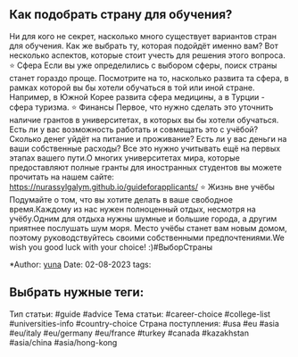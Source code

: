 
## Как подобрать страну для обучения? 

Ни для кого не секрет, насколько много существует вариантов стран для обучения. Как же выбрать ту, которая подойдёт именно вам? Вот несколько аспектов, которые стоит учесть для решения этого вопроса.
⭐️ Сфера 
  Если вы уже определились с выбором сферы, поиск страны станет гораздо проще. Посмотрите на то, насколько развита та сфера, в рамках которой вы бы хотели обучаться в той или иной стране. Например, в Южной Корее развита сфера медицины, а в Турции - сфера туризма.
⭐️ Финансы 
  Первое, что нужно сделать это уточнить наличие грантов в университетах, в которых вы бы хотели обучаться. Есть ли у вас возможность работать и совмещать это с учёбой? Сколько денег уйдёт на питание и проживание? Есть ли у вас деньги на ваши собственные расходы? Все это нужно учитывать ещё на первых этапах вашего пути.О многих университетах мира, которые предоставляют полные гранты для иностранных студентов вы можете прочитать на нашем сайте:
https://nurassylgalym.github.io/guideforapplicants/
⭐️ Жизнь вне учёбы
  Подумайте о том, что вы хотите делать в ваше свободное время.Каждому из нас нужен полноценный отдых, несмотря на учёбу.Одним для отдыха нужны шумные и большие города, а другим приятнее послушать шум моря. Место учёбы станет вам новым домом, поэтому руководствуйтесь своими собственными предпочтениями.We wish you good luck with your choice! :)#ВыборСтраны



*Author: [yuna](https://t.me/auilt)
Date: 02-08-2023
tags:

## **Выбрать нужные теги:**
Тип статьи:
#guide 
#advice
Тема статьи:
#career-choice
#college-list
#universities-info
#country-choice 
Страна поступления:
#usa
#eu
#asia
#eu/italy
#eu/germany
#eu/france
#turkey
#canada
#kazakhstan
#asia/china 
#asia/hong-kong










